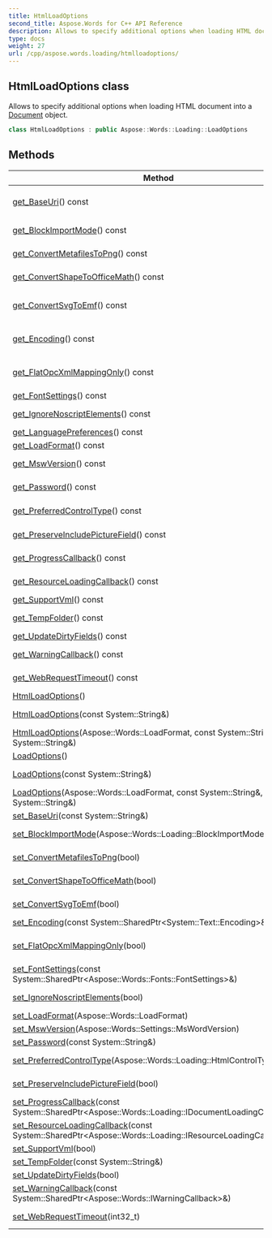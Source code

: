 ```yaml
---
title: HtmlLoadOptions
second_title: Aspose.Words for C++ API Reference
description: Allows to specify additional options when loading HTML document into a Document object. 
type: docs
weight: 27
url: /cpp/aspose.words.loading/htmlloadoptions/
---
```

## HtmlLoadOptions class


Allows to specify additional options when loading HTML document into a [Document](../aspose.words/document/) object.

```cpp
class HtmlLoadOptions : public Aspose::Words::Loading::LoadOptions
```

## Methods

| Method | Description |
| --- | --- |
| [get_BaseUri](../loadoptions/get_baseuri/)() const | Gets or sets the string that will be used to resolve relative URIs found in the document into absolute URIs when required. Can be null or empty string. Default is null. |
| [get_BlockImportMode](./get_blockimportmode/)() const | Gets a value that specifies how properties of block-level elements are imported. Default value is **Merge**. |
| [get_ConvertMetafilesToPng](../loadoptions/get_convertmetafilestopng/)() const | Gets or sets whether to convert metafile (**Wmf** or **Emf**) images to **Png** image format. |
| [get_ConvertShapeToOfficeMath](../loadoptions/get_convertshapetoofficemath/)() const | Gets or sets whether to convert shapes with EquationXML to Office [Math](../../aspose.words.math/) objects. |
| [get_ConvertSvgToEmf](./get_convertsvgtoemf/)() const | Gets or sets a value indicating whether to convert loaded SVG images to the EMF format. Default value is **false** and, if possible, loaded SVG images are stored as is without conversion. |
| [get_Encoding](../loadoptions/get_encoding/)() const | Gets or sets the encoding that will be used to load an HTML, TXT, or CHM document if the encoding is not specified inside the document. Can be null. Default is null. |
| [get_FlatOpcXmlMappingOnly](../loadoptions/get_flatopcxmlmappingonly/)() const | Gets value determining which document formats are allowed to be mapped by [XmlMapping](../../aspose.words.markup/structureddocumenttag/get_xmlmapping/). By default only **FlatOpc** document format is allowed to be mapped. |
| [get_FontSettings](../loadoptions/get_fontsettings/)() const | Allows to specify document font settings. |
| [get_IgnoreNoscriptElements](./get_ignorenoscriptelements/)() const | Gets a value indicating whether to ignore <noscript> HTML elements. Default value is **false**. |
| [get_LanguagePreferences](../loadoptions/get_languagepreferences/)() const | Gets language preferences that will be used when document is loading. |
| [get_LoadFormat](../loadoptions/get_loadformat/)() const | Specifies the format of the document to be loaded. Default is **Auto**. |
| [get_MswVersion](../loadoptions/get_mswversion/)() const | Allows to specify that the document loading process should match a specific MS Word version. Default value is **Word2019** |
| [get_Password](../loadoptions/get_password/)() const | Gets or sets the password for opening an encrypted document. Can be null or empty string. Default is null. |
| [get_PreferredControlType](./get_preferredcontroltype/)() const | Gets or sets preferred type of document nodes that will represent imported <input> and <select> elements. Default value is **FormField**. |
| [get_PreserveIncludePictureField](../loadoptions/get_preserveincludepicturefield/)() const | Gets or sets whether to preserve the INCLUDEPICTURE field when reading Microsoft Word formats. The default value is false. |
| [get_ProgressCallback](../loadoptions/get_progresscallback/)() const | Called during loading a document and accepts data about loading progress. |
| [get_ResourceLoadingCallback](../loadoptions/get_resourceloadingcallback/)() const | Allows to control how external resources (images, style sheets) are loaded when a document is imported from HTML, MHTML. |
| [get_SupportVml](./get_supportvml/)() const | Gets or sets a value indicating whether to support VML images. |
| [get_TempFolder](../loadoptions/get_tempfolder/)() const | Allows to use temporary files when reading document. By default this property is **null** and no temporary files are used. |
| [get_UpdateDirtyFields](../loadoptions/get_updatedirtyfields/)() const | Specifies whether to update the fields with the **dirty** attribute. |
| [get_WarningCallback](../loadoptions/get_warningcallback/)() const | Called during a load operation, when an issue is detected that might result in data or formatting fidelity loss. |
| [get_WebRequestTimeout](./get_webrequesttimeout/)() const | The number of milliseconds to wait before the web request times out. The default value is 100000 milliseconds (100 seconds). |
| [HtmlLoadOptions](./htmlloadoptions/)() | Initializes a new instance of this class with default values. |
| [HtmlLoadOptions](./htmlloadoptions/)(const System::String\&) | A shortcut to initialize a new instance of this class with the specified password to load an encrypted document. |
| [HtmlLoadOptions](./htmlloadoptions/)(Aspose::Words::LoadFormat, const System::String\&, const System::String\&) | A shortcut to initialize a new instance of this class with properties set to the specified values. |
| [LoadOptions](../loadoptions/loadoptions/)() | Initializes a new instance of this class with default values. |
| [LoadOptions](../loadoptions/loadoptions/)(const System::String\&) | A shortcut to initialize a new instance of this class with the specified password to load an encrypted document. |
| [LoadOptions](../loadoptions/loadoptions/)(Aspose::Words::LoadFormat, const System::String\&, const System::String\&) | A shortcut to initialize a new instance of this class with properties set to the specified values. |
| [set_BaseUri](../loadoptions/set_baseuri/)(const System::String\&) | Setter for [Aspose::Words::Loading::LoadOptions::get_BaseUri](../loadoptions/get_baseuri/). |
| [set_BlockImportMode](./set_blockimportmode/)(Aspose::Words::Loading::BlockImportMode) | Sets a value that specifies how properties of block-level elements are imported. Default value is **Merge**. |
| [set_ConvertMetafilesToPng](../loadoptions/set_convertmetafilestopng/)(bool) | Setter for [Aspose::Words::Loading::LoadOptions::get_ConvertMetafilesToPng](../loadoptions/get_convertmetafilestopng/). |
| [set_ConvertShapeToOfficeMath](../loadoptions/set_convertshapetoofficemath/)(bool) | Setter for [Aspose::Words::Loading::LoadOptions::get_ConvertShapeToOfficeMath](../loadoptions/get_convertshapetoofficemath/). |
| [set_ConvertSvgToEmf](./set_convertsvgtoemf/)(bool) | Setter for [Aspose::Words::Loading::HtmlLoadOptions::get_ConvertSvgToEmf](./get_convertsvgtoemf/). |
| [set_Encoding](../loadoptions/set_encoding/)(const System::SharedPtr\<System::Text::Encoding\>\&) | Setter for [Aspose::Words::Loading::LoadOptions::get_Encoding](../loadoptions/get_encoding/). |
| [set_FlatOpcXmlMappingOnly](../loadoptions/set_flatopcxmlmappingonly/)(bool) | Sets value determining which document formats are allowed to be mapped by [XmlMapping](../../aspose.words.markup/structureddocumenttag/get_xmlmapping/). By default only **FlatOpc** document format is allowed to be mapped. |
| [set_FontSettings](../loadoptions/set_fontsettings/)(const System::SharedPtr\<Aspose::Words::Fonts::FontSettings\>\&) | Setter for [Aspose::Words::Loading::LoadOptions::get_FontSettings](../loadoptions/get_fontsettings/). |
| [set_IgnoreNoscriptElements](./set_ignorenoscriptelements/)(bool) | Sets a value indicating whether to ignore <noscript> HTML elements. Default value is **false**. |
| [set_LoadFormat](../loadoptions/set_loadformat/)(Aspose::Words::LoadFormat) | Setter for [Aspose::Words::Loading::LoadOptions::get_LoadFormat](../loadoptions/get_loadformat/). |
| [set_MswVersion](../loadoptions/set_mswversion/)(Aspose::Words::Settings::MsWordVersion) | Setter for [Aspose::Words::Loading::LoadOptions::get_MswVersion](../loadoptions/get_mswversion/). |
| [set_Password](../loadoptions/set_password/)(const System::String\&) | Setter for [Aspose::Words::Loading::LoadOptions::get_Password](../loadoptions/get_password/). |
| [set_PreferredControlType](./set_preferredcontroltype/)(Aspose::Words::Loading::HtmlControlType) | Setter for [Aspose::Words::Loading::HtmlLoadOptions::get_PreferredControlType](./get_preferredcontroltype/). |
| [set_PreserveIncludePictureField](../loadoptions/set_preserveincludepicturefield/)(bool) | Setter for [Aspose::Words::Loading::LoadOptions::get_PreserveIncludePictureField](../loadoptions/get_preserveincludepicturefield/). |
| [set_ProgressCallback](../loadoptions/set_progresscallback/)(const System::SharedPtr\<Aspose::Words::Loading::IDocumentLoadingCallback\>\&) | Called during loading a document and accepts data about loading progress. |
| [set_ResourceLoadingCallback](../loadoptions/set_resourceloadingcallback/)(const System::SharedPtr\<Aspose::Words::Loading::IResourceLoadingCallback\>\&) | Setter for [Aspose::Words::Loading::LoadOptions::get_ResourceLoadingCallback](../loadoptions/get_resourceloadingcallback/). |
| [set_SupportVml](./set_supportvml/)(bool) | Setter for [Aspose::Words::Loading::HtmlLoadOptions::get_SupportVml](./get_supportvml/). |
| [set_TempFolder](../loadoptions/set_tempfolder/)(const System::String\&) | Setter for [Aspose::Words::Loading::LoadOptions::get_TempFolder](../loadoptions/get_tempfolder/). |
| [set_UpdateDirtyFields](../loadoptions/set_updatedirtyfields/)(bool) | Setter for [Aspose::Words::Loading::LoadOptions::get_UpdateDirtyFields](../loadoptions/get_updatedirtyfields/). |
| [set_WarningCallback](../loadoptions/set_warningcallback/)(const System::SharedPtr\<Aspose::Words::IWarningCallback\>\&) | Setter for [Aspose::Words::Loading::LoadOptions::get_WarningCallback](../loadoptions/get_warningcallback/). |
| [set_WebRequestTimeout](./set_webrequesttimeout/)(int32_t) | Setter for [Aspose::Words::Loading::HtmlLoadOptions::get_WebRequestTimeout](./get_webrequesttimeout/). |
